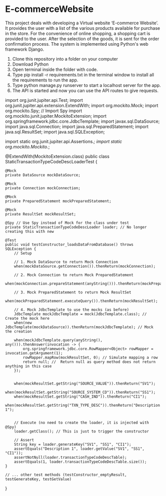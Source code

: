 # E-commerceWebsite
This project deals with developing a Virtual website ‘E-commerce Website’. It provides the user with a list of the various products available for purchase in the store. For the convenience of online shopping, a shopping cart is provided to the user. After the selection of the goods, it is sent for the order confirmation process. The system is implemented using Python's web framework Django.

1. Clone this repository into a folder on your computer
2. Download Python
3. Open terminal inside the folder with code.
4. Type pip install -r requirements.txt in the terminal window to install all the requirements to run the app.
5. Type python manage.py runserver to start a localhost server for the app.
6. The API is started and now you can use the API routes to give requests.







import org.junit.jupiter.api.Test;
import org.junit.jupiter.api.extension.ExtendWith;
import org.mockito.Mock;
import org.mockito.Spy; // Import Spy
import org.mockito.junit.jupiter.MockitoExtension;
import org.springframework.jdbc.core.JdbcTemplate;
import javax.sql.DataSource;
import java.sql.Connection;
import java.sql.PreparedStatement;
import java.sql.ResultSet;
import java.sql.SQLException;

import static org.junit.jupiter.api.Assertions.*;
import static org.mockito.Mockito.*;

@ExtendWith(MockitoExtension.class)
public class StaticTransactionTypeCodeDescLoaderTest {

    @Mock
    private DataSource mockDataSource;

    @Mock
    private Connection mockConnection;

    @Mock
    private PreparedStatement mockPreparedStatement;

    @Mock
    private ResultSet mockResultSet;

    @Spy // Use Spy instead of Mock for the class under test
    private StaticTransactionTypeCodeDescLoader loader; // No longer creating this with new

    @Test
    public void testConstructor_loadsDataFromDatabase() throws SQLException {
        // Setup

        // 1. Mock DataSource to return Mock Connection
        when(mockDataSource.getConnection()).thenReturn(mockConnection);

        // 2. Mock Connection to return Mock PreparedStatement
        when(mockConnection.prepareStatement(anyString())).thenReturn(mockPreparedStatement);

        // 3. Mock PreparedStatement to return Mock ResultSet
        when(mockPreparedStatement.executeQuery()).thenReturn(mockResultSet);

        // 4. Mock JdbcTemplate to use the mocks (as before)
        JdbcTemplate mockJdbcTemplate = mock(JdbcTemplate.class); // Create the mock here
        when(new JdbcTemplate(mockDataSource)).thenReturn(mockJdbcTemplate); // Mock the creation

        when(mockJdbcTemplate.query(anyString(), any())).thenAnswer(invocation -> {
            org.springframework.jdbc.core.RowMapper<Object> rowMapper = invocation.getArgument(1);
            rowMapper.mapRow(mockResultSet, 0); // Simulate mapping a row
            return null; //  Return null as query method does not return anything in this case
        });


        when(mockResultSet.getString("SOURCE_VALUE")).thenReturn("SV1");
        when(mockResultSet.getString("SOURCE_SYSTEM_CD")).thenReturn("SS1");
        when(mockResultSet.getString("CASH_IND")).thenReturn("CI1");
        when(mockResultSet.getString("TXN_TYPE_DESC")).thenReturn("Description 1");


        // Execute (no need to create the loader, it is injected with @Spy)
        loader.getClass(); // This is just to trigger the constructor

        // Assert
        String key = loader.generateKey("SV1", "SS1", "CI1");
        assertEquals("Description 1", loader.getValue("SV1", "SS1", "CI1"));
        assertNotNull(loader.transactionTypeCodeDescTable);
        assertEquals(1, loader.transactionTypeCodeDescTable.size());
    }

    // ... other test methods (testConstructor_emptyResult, testGenerateKey, testGetValue)
}


